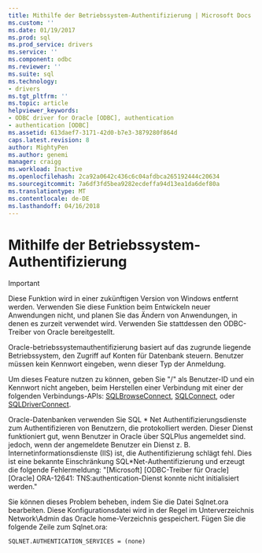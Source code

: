 ```yaml
---
title: Mithilfe der Betriebssystem-Authentifizierung | Microsoft Docs
ms.custom: ''
ms.date: 01/19/2017
ms.prod: sql
ms.prod_service: drivers
ms.service: ''
ms.component: odbc
ms.reviewer: ''
ms.suite: sql
ms.technology:
- drivers
ms.tgt_pltfrm: ''
ms.topic: article
helpviewer_keywords:
- ODBC driver for Oracle [ODBC], authentication
- authentication [ODBC]
ms.assetid: 613daef7-3171-42d0-b7e3-3879280f864d
caps.latest.revision: 8
author: MightyPen
ms.author: genemi
manager: craigg
ms.workload: Inactive
ms.openlocfilehash: 2ca92a0642c436c6c04afdbca265192444c20634
ms.sourcegitcommit: 7a6df3fd5bea9282ecdeffa94d13ea1da6def80a
ms.translationtype: MT
ms.contentlocale: de-DE
ms.lasthandoff: 04/16/2018
---
```

# <a name="using-operating-system-authentication"></a>Mithilfe der Betriebssystem-Authentifizierung
> [!IMPORTANT]  
>  Diese Funktion wird in einer zukünftigen Version von Windows entfernt werden. Verwenden Sie diese Funktion beim Entwickeln neuer Anwendungen nicht, und planen Sie das Ändern von Anwendungen, in denen es zurzeit verwendet wird. Verwenden Sie stattdessen den ODBC-Treiber von Oracle bereitgestellt.  
  
 Oracle-betriebssystemauthentifizierung basiert auf das zugrunde liegende Betriebssystem, den Zugriff auf Konten für Datenbank steuern. Benutzer müssen kein Kennwort eingeben, wenn dieser Typ der Anmeldung.  
  
 Um dieses Feature nutzen zu können, geben Sie "/" als Benutzer-ID und ein Kennwort nicht angeben, beim Herstellen einer Verbindung mit einer der folgenden Verbindungs-APIs: [SQLBrowseConnect](../../odbc/microsoft/level-2-api-functions-odbc-driver-for-oracle.md), [SQLConnect](../../odbc/microsoft/core-level-api-functions-odbc-driver-for-oracle.md), oder [ SQLDriverConnect](../../odbc/microsoft/level-1-api-functions-odbc-driver-for-oracle.md).  
  
 Oracle-Datenbanken verwenden Sie SQL * Net Authentifizierungsdienste zum Authentifizieren von Benutzern, die protokolliert werden. Dieser Dienst funktioniert gut, wenn Benutzer in Oracle über SQLPlus angemeldet sind. jedoch, wenn der angemeldete Benutzer ein Dienst z. B. Internetinformationsdienste (IIS) ist, die Authentifizierung schlägt fehl. Dies ist eine bekannte Einschränkung SQL\*Net-Authentifizierung und erzeugt die folgende Fehlermeldung: "[Microsoft] [ODBC-Treiber für Oracle] [Oracle] ORA-12641: TNS:authentication-Dienst konnte nicht initialisiert werden."  
  
 Sie können dieses Problem beheben, indem Sie die Datei Sqlnet.ora bearbeiten. Diese Konfigurationsdatei wird in der Regel im Unterverzeichnis Network\Admin das Oracle home-Verzeichnis gespeichert. Fügen Sie die folgende Zeile zum Sqlnet.ora:  
  
```  
SQLNET.AUTHENTICATION_SERVICES = (none)  
```

